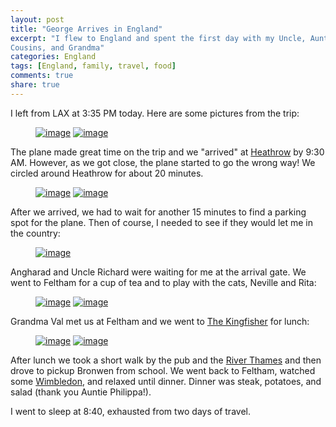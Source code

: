 ```yaml
---
layout: post
title: "George Arrives in England"
excerpt: "I flew to England and spent the first day with my Uncle, Aunt,
Cousins, and Grandma"
categories: England
tags: [England, family, travel, food]
comments: true
share: true
---
```


I left from LAX at 3:35 PM today.  Here are some pictures from the trip:

<figure class="half">
	<a href="{{site.url}}/images/george_arrives/7.jpg" title="My plane"><img src="{{site.url}}/images/george_arrives/7.jpg" alt="image"></a>
	<a href="{{site.url}}/images/george_arrives/8.jpg" title="Walking to the plane"><img src="{{site.url}}/images/george_arrives/8.jpg" alt="image"></a>
</figure>

The plane made great time on the trip and we "arrived" at [Heathrow](http://www.heathrowairport.com) by 9:30 AM.
However, as we got close, the plane started to go the wrong way!  We
circled around Heathrow for about 20 minutes.  

<figure class="half">
	<a href="{{site.url}}/images/george_arrives/3.jpg" title="We're going the wrong way!"><img src="{{site.url}}/images/george_arrives/3.jpg" alt="image"></a>
	<a href="{{site.url}}/images/george_arrives/4.jpg" title="Circling Heathrow"><img src="{{site.url}}/images/george_arrives/4.jpg" alt="image"></a>
</figure>

After we arrived, we had to wait for another 15 minutes to find a parking spot
for the plane.  Then of course, I needed to see if they would let me in the
country:
<figure>
	<a href="{{site.url}}/images/george_arrives/5.jpg" title="Let me in!"><img src="{{site.url}}/images/george_arrives/5.jpg" alt="image"></a>
</figure>

Angharad and Uncle Richard were waiting for me at the arrival gate.  We went to
Feltham for a cup of tea and to play with the cats, Neville and Rita:

<figure class="half">
	<a href="{{site.url}}/images/george_arrives/6.jpg" title="First cup of tea in England"><img src="{{site.url}}/images/george_arrives/6.jpg" alt="image"></a>
	<a href="{{site.url}}/images/george_arrives/2.jpg" title="Neville the cat"><img src="{{site.url}}/images/george_arrives/2.jpg" alt="image"></a>
</figure>

Grandma Val met us at Feltham and we went to [The Kingfisher](http://www.thekingfisherchertsey.co.uk) for lunch:

<figure class="half">
	<a href="{{site.url}}/images/george_arrives/1.jpg" title="Kingfisher Pub"><img src="{{site.url}}/images/george_arrives/1.jpg" alt="image"></a>
	<a href="{{site.url}}/images/george_arrives/9.jpg" title="Walk after lunch near the River Thames"><img src="{{site.url}}/images/george_arrives/9.jpg" alt="image"></a>
</figure>

After lunch we took a short walk by the pub and the [River Thames](https://en.wikipedia.org/wiki/River_Thames) and then drove to pickup Bronwen from school.
We went back to Feltham, watched some
[Wimbledon](http://www.wimbledon.com/index.html), and relaxed until dinner.
Dinner was steak, potatoes, and salad (thank you Auntie Philippa!).

I went to sleep at 8:40, exhausted from two days of travel.
